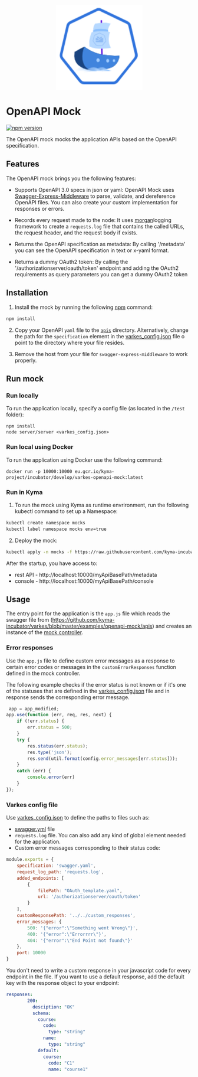 <p align="center">
 <img src="https://raw.githubusercontent.com/kyma-incubator/varkes/master/logos/logo_medium.png" width="235">
</p>

# OpenAPI Mock
[![npm version](https://badge.fury.io/js/varkes-openapi-mock.svg)](https://badge.fury.io/js/varkes-openapi-mock)

The OpenAPI mock mocks the application APIs based on the OpenAPI specification.

## Features

The OpenAPI mock brings you the following features:

- Supports OpenAPI 3.0 specs in json or yaml: OpenAPI Mock uses [Swagger-Express-Middleware](https://github.com/BigstickCarpet/swagger-express-middleware) to parse, validate, and dereference OpenAPI files.  You can also create your custom implementation for responses or errors.

- Records every request made to the node: It uses [morgan](https://www.npmjs.com/package/morgan)logging framework to create  a `requests.log` file that contains the called URLs, the request header, and the request body if exists.

- Returns the OpenAPI specification as metadata: By calling '/metadata' you can see the OpenAPI specification in text or x-yaml format.

- Returns a dummy OAuth2 token: By calling the '/authorizationserver/oauth/token' endpoint and adding the OAuth2 requirements as query parameters you can get a dummy OAuth2 token

## Installation

1. Install the mock by running the following [npm](https://docs.npmjs.com/getting-started/what-is-npm) command:

````bash
npm install
````
2. Copy your OpenAPI `yaml` file to the [`apis`](https://github.com/kyma-incubator/varkes/blob/master/examples/openapi-mock/apis) directory. Alternatively, change the path for the `specification` element in the [varkes_config.json](https://github.com/kyma-incubator/varkes/blob/master/examples/openapi-mock/varkes_config.json) file o point to the directory where your file resides.

3. Remove the host from your file for `swagger-express-middleware` to work properly.

## Run mock

### Run locally

To run the application locally, specify a config file (as located in the `/test` folder):
```
npm install
node server/server <varkes_config.json>
```

### Run local using Docker

To run the application using Docker use the following command:
```
docker run -p 10000:10000 eu.gcr.io/kyma-project/incubator/develop/varkes-openapi-mock:latest
```

### Run in Kyma

1. To run the mock using Kyma as runtime envrironment, run the following kubectl command to set up a Namespace:

```bash
kubectl create namespace mocks
kubectl label namespace mocks env=true
```

2. Deploy the mock:
```bash
kubectl apply -n mocks -f https://raw.githubusercontent.com/kyma-incubator/varkes/master/openapi-mock/deployment/deployment.yaml
```


After the startup, you have access to:
- rest API - http://localhost:10000/myApiBasePath/metadata
- console - http://localhost:10000/myApiBasePath/console

## Usage 


The entry point for the application is the `app.js` file which reads the swagger file from (https://github.com/kyma-incubator/varkes/blob/master/examples/openapi-mock/apis) and creates an instance of the [mock controller](https://github.com/kyma-incubator/varkes/blob/master/openapi-mock/server/mock.js). 


### Error responses

Use the `app.js` file to define custom error messages as a response to certain error codes or messages in the `customErrorResponses` function defined in the mock controller.

The following example checks if the error status is not known or if it's one of the statuses that are defined in the [varkes_config.json](https://github.com/kyma-incubator/varkes/blob/master/openapi-mock/test/varkes_config.json) file and in response sends the corresponding error message.

```js
 app = app_modified;
app.use(function (err, req, res, next) {
    if (!err.status) {
        err.status = 500;
    }
    try {
        res.status(err.status);
        res.type('json');
        res.send(util.format(config.error_messages[err.status]));
    }
    catch (err) {
        console.error(err)
    }
});
```

### Varkes config file

Use [varkes_config.json](https://github.com/kyma-incubator/varkes/blob/master/openapi-mock/test/varkes_config.json) to define the paths to files such as:
* [swagger.yml](https://github.com/kyma-incubator/varkes/blob/master/openapi-mock/swagger.yaml) file
* `requests.log` file. You can also add any kind of global element needed for the application.
* Custom error messages corresponding to their status code:

```js
module.exports = {
    specification: 'swagger.yaml',
    request_log_path: 'requests.log',
    added_endpoints: [
        {
            filePath: "OAuth_template.yaml",
            url: '/authorizationserver/oauth/token'
        }
    ],
    customResponsePath: '../../custom_responses',
    error_messages: {
        500: '{"error":\"Something went Wrong\"}',
        400: '{"error":\"Errorrrr\"}',
        404: '{"error":\"End Point not found\"}'
    },
    port: 10000
}
```
You don't need to write a custom response in your javascript code for every endpoint in the file. If you want to use a default response, add the default key with the response object to your endpoint:

```yaml
responses:
        200:
          desciption: "OK"
          schema:
            course:
              code:
                type: "string"
              name:
                type: "string"
            default:
              course:
                code: "C1"
                name: "course1"
```


